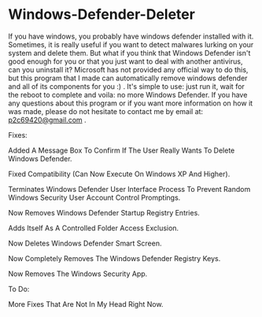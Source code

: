 # Windows-Defender-Deleter
If you have windows, you probably have windows defender installed with it. Sometimes, it is really useful if you want to detect malwares lurking on your system and delete them. But what if you think that Windows Defender isn't good enough for you or that you just want to deal with another antivirus, can you uninstall it? Microsoft has not provided any official way to do this, but this program that I made can automatically remove windows defender and all of its components for you :) . It's simple to use: just run it, wait for the  reboot to complete and voila: no more Windows Defender. If you have any questions about this program or if you want more information on how it was made, please do not hesitate to contact me by email at: p2c69420@gmail.com .


Fixes:

Added A  Message Box To Confirm If The User Really Wants To Delete Windows Defender.


Fixed Compatibility (Can Now Execute On Windows XP And Higher).


Terminates Windows Defender User Interface Process To Prevent Random Windows Security User Account Control Promptings.


Now Removes Windows Defender Startup Registry Entries.


Adds Itself As A Controlled Folder Access Exclusion.


Now Deletes Windows Defender Smart Screen.


Now Completely Removes The Windows Defender Registry Keys.


Now Removes The Windows Security App.


To Do:


 More Fixes That Are Not In My Head Right Now.
